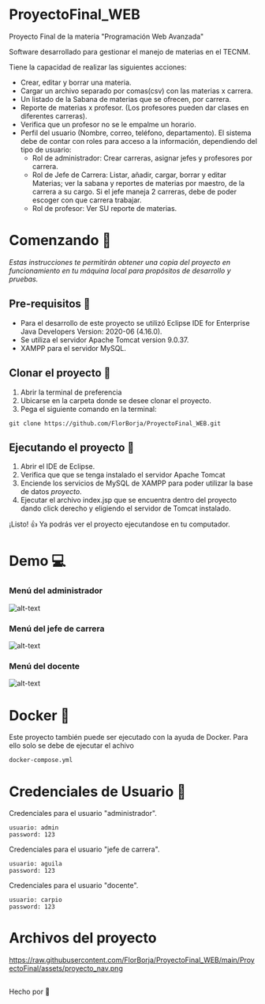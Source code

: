 # ProyectoFinal_WEB 
Proyecto Final de la materia "Programación Web Avanzada"

Software desarrollado para gestionar el manejo de materias en el TECNM.

Tiene la capacidad de realizar las siguientes acciones:

* Crear, editar y borrar una materia.
* Cargar un archivo separado por comas(csv) con las materias x carrera.
* Un listado de la Sabana de materias que se ofrecen, por carrera.
* Reporte de materias x profesor. (Los profesores pueden dar clases en diferentes carreras).
* Verifica que un profesor no se le empalme un horario.
* Perfil del usuario (Nombre, correo, teléfono, departamento).
El sistema debe de contar con roles para acceso a la información, dependiendo del tipo de usuario:
  * Rol de administrador: Crear carreras, asignar jefes y profesores por carrera.
  * Rol de Jefe de Carrera: Listar, añadir, cargar, borrar y editar Materias; ver la sabana y reportes de 
                            materias por maestro, de la carrera a su cargo.
                            Si el jefe maneja 2 carreras, debe de poder escoger con que carrera trabajar.
  * Rol de profesor: Ver SU reporte de materias.

# Comenzando :rocket:
*Estas instrucciones te permitirán obtener una copia del proyecto en funcionamiento en tu máquina local para propósitos de desarrollo y pruebas.*

## Pre-requisitos :page_facing_up:
* Para el desarrollo de este proyecto se utilizó Eclipse IDE for Enterprise Java Developers Version: 2020-06 (4.16.0).
* Se utiliza el servidor Apache Tomcat version 9.0.37.
* XAMPP para el servidor MySQL.

## Clonar el proyecto :eyes:
1. Abrir la terminal de preferencia
2. Ubicarse en la carpeta donde se desee clonar el proyecto.
3. Pega el siguiente comando en la terminal:
```
git clone https://github.com/FlorBorja/ProyectoFinal_WEB.git
```

## Ejecutando el proyecto :wrench:
1. Abrir el IDE de Eclipse.
2. Verifica que que se tenga instalado el servidor Apache Tomcat
3. Enciende los servicios de MySQL de XAMPP para poder utilizar la base de datos *proyecto*.
4. Ejecutar el archivo index.jsp que se encuentra dentro del proyecto dando click derecho y eligiendo el servidor de Tomcat instalado.

¡Listo! :thumbsup: Ya podrás ver el proyecto ejecutandose en tu computador.

# Demo :computer:
### Menú del administrador
![alt-text](https://media.giphy.com/media/YpgUUHpq7Ny1W3zDKg/giphy.gif)
### Menú del jefe de carrera
![alt-text](https://media.giphy.com/media/vBXkUXQbCznWmgaGGc/giphy.gif)
### Menú del docente
![alt-text](https://media.giphy.com/media/hWUMk7RGhJUSArWXrh/giphy.gif)

# Docker :whale:
 Este proyecto también puede ser ejecutado con la ayuda de Docker.
 Para ello solo se debe de ejecutar el achivo
```
docker-compose.yml
```
 
# Credenciales de Usuario :woman:
Credenciales para el usuario "administrador".
```
usuario: admin 
password: 123
```
Credenciales para el usuario "jefe de carrera".
```
usuario: aguila
password: 123
```
Credenciales para el usuario "docente".
```
usuario: carpio
password: 123
```
# Archivos del proyecto
https://raw.githubusercontent.com/FlorBorja/ProyectoFinal_WEB/main/ProyectoFinal/assets/proyecto_nav.png

##
Hecho por :hibiscus:
